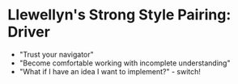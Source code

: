 # Llewellyn's Strong Style Pairing: Driver


* "Trust your navigator"
* "Become comfortable working with incomplete understanding"
* "What if I have an idea I want to implement?" - switch!


